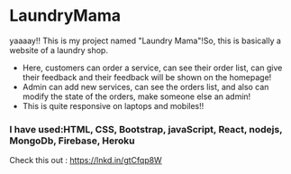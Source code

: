# LaundryMama

yaaaay!!
This is my project named "Laundry Mama"!So, this is basically a website of a laundry shop.
*  Here, customers can order a service, can see their order list, can give their feedback and their feedback will be shown on the homepage!
*  Admin can add new services, can see the orders list, and also can modify the state of the orders, make someone else an admin!
*   This is quite responsive on laptops and mobiles!!

### I have used:HTML, CSS, Bootstrap, javaScript, React, nodejs, MongoDb, Firebase, Heroku

Check this out : https://lnkd.in/gtCfqp8W
